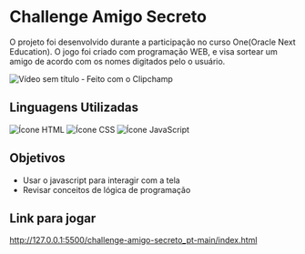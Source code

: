 # Challenge Amigo Secreto

O projeto foi desenvolvido durante a participação no curso One(Oracle Next Education). O jogo foi criado com programação WEB, e visa sortear um amigo de acordo com os nomes digitados pelo o usuário. 

![Vídeo sem título ‐ Feito com o Clipchamp](https://github.com/user-attachments/assets/73fa501f-e349-46ab-a553-84f82be5aa0c)



## Linguagens Utilizadas

<div>
   <img src="https://img.shields.io/badge/HTML-239120?style=for-the-badge&logo=html5&logoColor=white" alt="Ícone HTML">
   <img src="https://img.shields.io/badge/CSS-239120?&style=for-the-badge&logo=css3&logoColor=white" alt="Ícone CSS">
   <img src="https://img.shields.io/badge/JavaScript-F7DF1E?style=for-the-badge&logo=javascript&logoColor=black" alt="Ícone JavaScript">
</div>


## Objetivos

- Usar o javascript para interagir com a tela
- Revisar conceitos de lógica de programação


## Link para jogar

http://127.0.0.1:5500/challenge-amigo-secreto_pt-main/index.html

